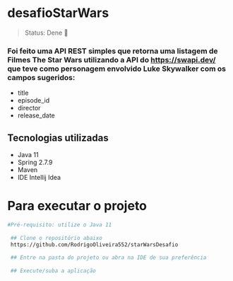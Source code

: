 <h1>desafioStarWars</h1>
 
 > Status: Dene 🙌
 
 ### Foi feito uma API REST simples que retorna uma listagem de Filmes The Star Wars utilizando a API do https://swapi.dev/ que teve como personagem envolvido Luke Skywalker com os campos sugeridos:
 + title
 + episode_id 
 + director
 + release_date


## Tecnologias utilizadas
+ Java 11
+ Spring 2.7.9
+ Maven
+ IDE Intellij Idea


<h1>Para executar o projeto</h1>

```bash
#Pré-requisito: utilize o Java 11
 
 ## Clone o repositório abaixo
 https://github.com/RodrigoOliveira552/starWarsDesafio
 
 ## Entre na pasta do projeto ou abra na IDE de sua preferência
 
 ## Execute/suba a aplicação
 ```
